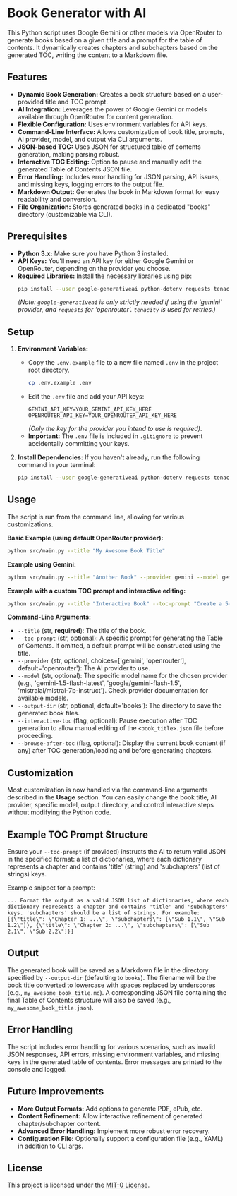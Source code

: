 # Book Generator with AI

This Python script uses Google Gemini or other models via OpenRouter to generate books based on a given title and a prompt for the table of contents. It dynamically creates chapters and subchapters based on the generated TOC, writing the content to a Markdown file.

## Features

*   **Dynamic Book Generation:** Creates a book structure based on a user-provided title and TOC prompt.
*   **AI Integration:** Leverages the power of Google Gemini or models available through OpenRouter for content generation.
*   **Flexible Configuration:** Uses environment variables for API keys.
*   **Command-Line Interface:** Allows customization of book title, prompts, AI provider, model, and output via CLI arguments.
*   **JSON-based TOC:** Uses JSON for structured table of contents generation, making parsing robust.
*   **Interactive TOC Editing:** Option to pause and manually edit the generated Table of Contents JSON file.
*   **Error Handling:** Includes error handling for JSON parsing, API issues, and missing keys, logging errors to the output file.
*   **Markdown Output:** Generates the book in Markdown format for easy readability and conversion.
*   **File Organization:** Stores generated books in a dedicated "books" directory (customizable via CLI).

## Prerequisites

*   **Python 3.x:** Make sure you have Python 3 installed.
*   **API Keys:** You'll need an API key for either Google Gemini or OpenRouter, depending on the provider you choose.
*   **Required Libraries:** Install the necessary libraries using pip:
    ```bash
    pip install --user google-generativeai python-dotenv requests tenacity
    ```
    *(Note: `google-generativeai` is only strictly needed if using the 'gemini' provider, and `requests` for 'openrouter'. `tenacity` is used for retries.)*

## Setup

1.  **Environment Variables:**
    *   Copy the `.env.example` file to a new file named `.env` in the project root directory.
        ```bash
        cp .env.example .env
        ```
    *   Edit the `.env` file and add your API keys:
        ```dotenv
        GEMINI_API_KEY=YOUR_GEMINI_API_KEY_HERE
        OPENROUTER_API_KEY=YOUR_OPENROUTER_API_KEY_HERE
        ```
        *(Only the key for the provider you intend to use is required)*.
    *   **Important:** The `.env` file is included in `.gitignore` to prevent accidentally committing your keys.

2.  **Install Dependencies:** If you haven't already, run the following command in your terminal:
    ```bash
    pip install --user google-generativeai python-dotenv requests tenacity
    ```

## Usage

The script is run from the command line, allowing for various customizations.

**Basic Example (using default OpenRouter provider):**

```bash
python src/main.py --title "My Awesome Book Title"
```

**Example using Gemini:**

```bash
python src/main.py --title "Another Book" --provider gemini --model gemini-1.5-flash-latest
```

**Example with a custom TOC prompt and interactive editing:**

```bash
python src/main.py --title "Interactive Book" --toc-prompt "Create a 5-chapter TOC about..." --interactive-toc
```

**Command-Line Arguments:**

*   `--title` (str, **required**): The title of the book.
*   `--toc-prompt` (str, optional): A specific prompt for generating the Table of Contents. If omitted, a default prompt will be constructed using the title.
*   `--provider` (str, optional, choices=['gemini', 'openrouter'], default='openrouter'): The AI provider to use.
*   `--model` (str, optional): The specific model name for the chosen provider (e.g., 'gemini-1.5-flash-latest', 'google/gemini-flash-1.5', 'mistralai/mistral-7b-instruct'). Check provider documentation for available models.
*   `--output-dir` (str, optional, default='books'): The directory to save the generated book files.
*   `--interactive-toc` (flag, optional): Pause execution after TOC generation to allow manual editing of the `<book_title>.json` file before proceeding.
*   `--browse-after-toc` (flag, optional): Display the current book content (if any) after TOC generation/loading and before generating chapters.

## Customization

Most customization is now handled via the command-line arguments described in the **Usage** section. You can easily change the book title, AI provider, specific model, output directory, and control interactive steps without modifying the Python code.

## Example TOC Prompt Structure

Ensure your `--toc-prompt` (if provided) instructs the AI to return valid JSON in the specified format: a list of dictionaries, where each dictionary represents a chapter and contains 'title' (string) and 'subchapters' (list of strings) keys.

Example snippet for a prompt:
```
... Format the output as a valid JSON list of dictionaries, where each dictionary represents a chapter and contains 'title' and 'subchapters' keys. 'subchapters' should be a list of strings. For example:  [{\"title\": \"Chapter 1: ...\", \"subchapters\": [\"Sub 1.1\", \"Sub 1.2\"]}, {\"title\": \"Chapter 2: ...\", \"subchapters\": [\"Sub 2.1\", \"Sub 2.2\"]}]
```

## Output

The generated book will be saved as a Markdown file in the directory specified by `--output-dir` (defaulting to `books`). The filename will be the book title converted to lowercase with spaces replaced by underscores (e.g., `my_awesome_book_title.md`). A corresponding JSON file containing the final Table of Contents structure will also be saved (e.g., `my_awesome_book_title.json`).

## Error Handling

The script includes error handling for various scenarios, such as invalid JSON responses, API errors, missing environment variables, and missing keys in the generated table of contents. Error messages are printed to the console and logged.

## Future Improvements

*   **More Output Formats:** Add options to generate PDF, ePub, etc.
*   **Content Refinement:** Allow interactive refinement of generated chapter/subchapter content.
*   **Advanced Error Handling:** Implement more robust error recovery.
*   **Configuration File:** Optionally support a configuration file (e.g., YAML) in addition to CLI args.

## License

This project is licensed under the [MIT-0 License](LICENSE).
